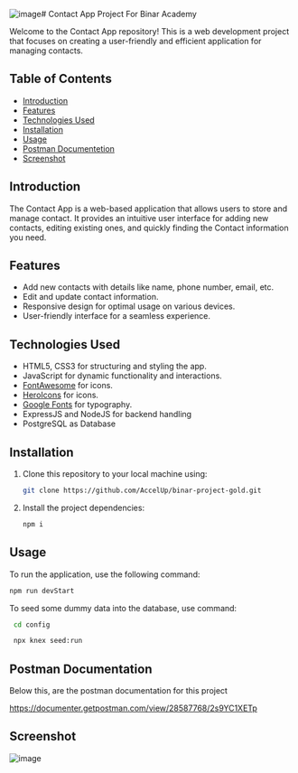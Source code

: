 ![image](https://github.com/AccelUp/binar-project-gold/assets/52312986/a03bb7ba-6d22-4186-a3a9-b85e7c2c4a17)# Contact App Project For Binar Academy

Welcome to the Contact App repository! This is a web development project that focuses on creating a user-friendly and efficient application for managing contacts.

## Table of Contents
- [Introduction](#introduction)
- [Features](#features)
- [Technologies Used](#technologies-used)
- [Installation](#installation)
- [Usage](#usage)
- [Postman Documentetion](#postman-documentation)
- [Screenshot](#screenshot)

## Introduction

The Contact App is a web-based application that allows users to store and manage contact. It provides an intuitive user interface for adding new contacts, editing existing ones, and quickly finding the Contact information you need.

## Features

- Add new contacts with details like name, phone number, email, etc.
- Edit and update contact information.
- Responsive design for optimal usage on various devices.
- User-friendly interface for a seamless experience.

## Technologies Used

- HTML5, CSS3 for structuring and styling the app.
- JavaScript for dynamic functionality and interactions.
- [FontAwesome](https://fontawesome.com/) for icons.
- [HeroIcons](https://heroicons.com/) for icons.
- [Google Fonts](https://fonts.google.com/) for typography.
- ExpressJS and NodeJS for backend handling
- PostgreSQL as Database

## Installation

1. Clone this repository to your local machine using:
   ```sh
   git clone https://github.com/AccelUp/binar-project-gold.git
   ```
2. Install the project dependencies:
   ```sh
   npm i
   ```

## Usage

To run the application, use the following command:
   ```sh
   npm run devStart
   ```
To seed some dummy data into the database, use command:
  ```sh
   cd config
   ```

  ```sh
   npx knex seed:run
   ```

## Postman Documentation

Below this, are the postman documentation for this project

https://documenter.getpostman.com/view/28587768/2s9YC1XETp

## Screenshot

![image](https://github.com/AccelUp/binar-project-gold/assets/52312986/be0897af-3a7e-441b-9aae-227a9819c172)

